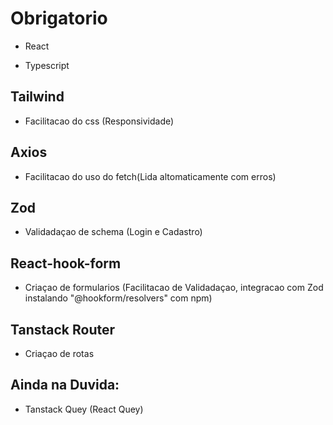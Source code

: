 # Obrigatorio

  - React

  - Typescript

## Tailwind

  - Facilitacao do css (Responsividade)

## Axios

  - Facilitacao do uso do fetch(Lida altomaticamente com erros)

## Zod

  - Validadaçao de schema (Login e Cadastro)

## React-hook-form

  - Criaçao de formularios (Facilitacao de Validadaçao, integracao com Zod instalando "@hookform/resolvers" com npm)
  
## Tanstack Router

  - Criaçao de rotas 
  
## Ainda na Duvida:

 -  Tanstack Quey (React Quey)

